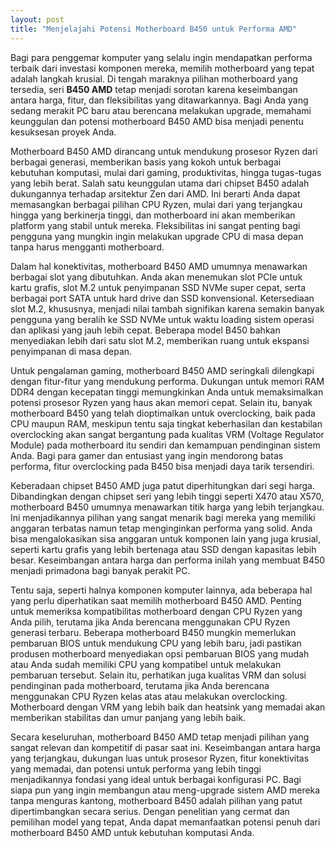 ```yaml
---
layout: post
title: "Menjelajahi Potensi Motherboard B450 untuk Performa AMD"
---
```


Bagi para penggemar komputer yang selalu ingin mendapatkan performa terbaik dari investasi komponen mereka, memilih motherboard yang tepat adalah langkah krusial. Di tengah maraknya pilihan motherboard yang tersedia, seri **B450 AMD** tetap menjadi sorotan karena keseimbangan antara harga, fitur, dan fleksibilitas yang ditawarkannya. Bagi Anda yang sedang merakit PC baru atau berencana melakukan upgrade, memahami keunggulan dan potensi motherboard B450 AMD bisa menjadi penentu kesuksesan proyek Anda.

Motherboard B450 AMD dirancang untuk mendukung prosesor Ryzen dari berbagai generasi, memberikan basis yang kokoh untuk berbagai kebutuhan komputasi, mulai dari gaming, produktivitas, hingga tugas-tugas yang lebih berat. Salah satu keunggulan utama dari chipset B450 adalah dukungannya terhadap arsitektur Zen dari AMD. Ini berarti Anda dapat memasangkan berbagai pilihan CPU Ryzen, mulai dari yang terjangkau hingga yang berkinerja tinggi, dan motherboard ini akan memberikan platform yang stabil untuk mereka. Fleksibilitas ini sangat penting bagi pengguna yang mungkin ingin melakukan upgrade CPU di masa depan tanpa harus mengganti motherboard.

Dalam hal konektivitas, motherboard B450 AMD umumnya menawarkan berbagai slot yang dibutuhkan. Anda akan menemukan slot PCIe untuk kartu grafis, slot M.2 untuk penyimpanan SSD NVMe super cepat, serta berbagai port SATA untuk hard drive dan SSD konvensional. Ketersediaan slot M.2, khususnya, menjadi nilai tambah signifikan karena semakin banyak pengguna yang beralih ke SSD NVMe untuk waktu loading sistem operasi dan aplikasi yang jauh lebih cepat. Beberapa model B450 bahkan menyediakan lebih dari satu slot M.2, memberikan ruang untuk ekspansi penyimpanan di masa depan.

Untuk pengalaman gaming, motherboard B450 AMD seringkali dilengkapi dengan fitur-fitur yang mendukung performa. Dukungan untuk memori RAM DDR4 dengan kecepatan tinggi memungkinkan Anda untuk memaksimalkan potensi prosesor Ryzen yang haus akan memori cepat. Selain itu, banyak motherboard B450 yang telah dioptimalkan untuk overclocking, baik pada CPU maupun RAM, meskipun tentu saja tingkat keberhasilan dan kestabilan overclocking akan sangat bergantung pada kualitas VRM (Voltage Regulator Module) pada motherboard itu sendiri dan kemampuan pendinginan sistem Anda. Bagi para gamer dan entusiast yang ingin mendorong batas performa, fitur overclocking pada B450 bisa menjadi daya tarik tersendiri.

Keberadaan chipset B450 AMD juga patut diperhitungkan dari segi harga. Dibandingkan dengan chipset seri yang lebih tinggi seperti X470 atau X570, motherboard B450 umumnya menawarkan titik harga yang lebih terjangkau. Ini menjadikannya pilihan yang sangat menarik bagi mereka yang memiliki anggaran terbatas namun tetap menginginkan performa yang solid. Anda bisa mengalokasikan sisa anggaran untuk komponen lain yang juga krusial, seperti kartu grafis yang lebih bertenaga atau SSD dengan kapasitas lebih besar. Keseimbangan antara harga dan performa inilah yang membuat B450 menjadi primadona bagi banyak perakit PC.

Tentu saja, seperti halnya komponen komputer lainnya, ada beberapa hal yang perlu diperhatikan saat memilih motherboard B450 AMD. Penting untuk memeriksa kompatibilitas motherboard dengan CPU Ryzen yang Anda pilih, terutama jika Anda berencana menggunakan CPU Ryzen generasi terbaru. Beberapa motherboard B450 mungkin memerlukan pembaruan BIOS untuk mendukung CPU yang lebih baru, jadi pastikan produsen motherboard menyediakan opsi pembaruan BIOS yang mudah atau Anda sudah memiliki CPU yang kompatibel untuk melakukan pembaruan tersebut. Selain itu, perhatikan juga kualitas VRM dan solusi pendinginan pada motherboard, terutama jika Anda berencana menggunakan CPU Ryzen kelas atas atau melakukan overclocking. Motherboard dengan VRM yang lebih baik dan heatsink yang memadai akan memberikan stabilitas dan umur panjang yang lebih baik.

Secara keseluruhan, motherboard B450 AMD tetap menjadi pilihan yang sangat relevan dan kompetitif di pasar saat ini. Keseimbangan antara harga yang terjangkau, dukungan luas untuk prosesor Ryzen, fitur konektivitas yang memadai, dan potensi untuk performa yang lebih tinggi menjadikannya fondasi yang ideal untuk berbagai konfigurasi PC. Bagi siapa pun yang ingin membangun atau meng-upgrade sistem AMD mereka tanpa menguras kantong, motherboard B450 adalah pilihan yang patut dipertimbangkan secara serius. Dengan penelitian yang cermat dan pemilihan model yang tepat, Anda dapat memanfaatkan potensi penuh dari motherboard B450 AMD untuk kebutuhan komputasi Anda.

